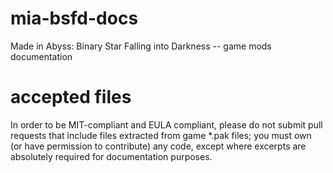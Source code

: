 # mia-bsfd-docs
Made in Abyss: Binary Star Falling into Darkness -- game mods documentation

# accepted files
In order to be MIT-compliant and EULA compliant, please do not submit pull requests that include files extracted from game \*.pak files; you must own (or have permission to contribute) any code, except where excerpts are absolutely required for documentation purposes.
